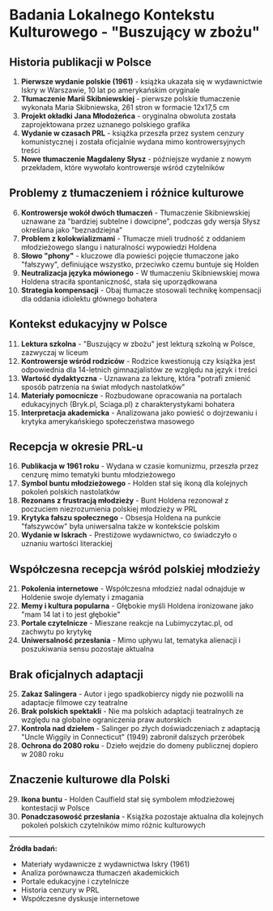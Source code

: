 # Badania Lokalnego Kontekstu Kulturowego - "Buszujący w zbożu"

## Historia publikacji w Polsce

1. **Pierwsze wydanie polskie (1961)** - książka ukazała się w wydawnictwie Iskry w Warszawie, 10 lat po amerykańskim oryginale
2. **Tłumaczenie Marii Skibniewskiej** - pierwsze polskie tłumaczenie wykonała Maria Skibniewska, 261 stron w formacie 12x17,5 cm
3. **Projekt okładki Jana Młodożeńca** - oryginalna obwoluta została zaprojektowana przez uznanego polskiego grafika
4. **Wydanie w czasach PRL** - książka przeszła przez system cenzury komunistycznej i została oficjalnie wydana mimo kontrowersyjnych treści
5. **Nowe tłumaczenie Magdaleny Słysz** - późniejsze wydanie z nowym przekładem, które wywołało kontrowersje wśród czytelników

## Problemy z tłumaczeniem i różnice kulturowe

6. **Kontrowersje wokół dwóch tłumaczeń** - Tłumaczenie Skibniewskiej uznawane za "bardziej subtelne i dowcipne", podczas gdy wersja Słysz określana jako "beznadziejna"
7. **Problem z kolokwializmami** - Tłumacze mieli trudność z oddaniem młodzieżowego slangu i naturalności wypowiedzi Holdena
8. **Słowo "phony"** - kluczowe dla powieści pojęcie tłumaczone jako "fałszywy", definiujące wszystko, przeciwko czemu buntuje się Holden
9. **Neutralizacja języka mówionego** - W tłumaczeniu Skibniewskiej mowa Holdena straciła spontaniczność, stała się uporządkowana
10. **Strategia kompensacji** - Obaj tłumacze stosowali technikę kompensacji dla oddania idiolektu głównego bohatera

## Kontekst edukacyjny w Polsce

11. **Lektura szkolna** - "Buszujący w zbożu" jest lekturą szkolną w Polsce, zazwyczaj w liceum
12. **Kontrowersje wśród rodziców** - Rodzice kwestionują czy książka jest odpowiednia dla 14-letnich gimnazjalistów ze względu na język i treści
13. **Wartość dydaktyczna** - Uznawana za lekturę, która "potrafi zmienić sposób patrzenia na świat młodych nastolatków"
14. **Materiały pomocnicze** - Rozbudowane opracowania na portalach edukacyjnych (Bryk.pl, Sciaga.pl) z charakterystykami bohatera
15. **Interpretacja akademicka** - Analizowana jako powieść o dojrzewaniu i krytyka amerykańskiego społeczeństwa masowego

## Recepcja w okresie PRL-u

16. **Publikacja w 1961 roku** - Wydana w czasie komunizmu, przeszła przez cenzurę mimo tematyki buntu młodzieżowego
17. **Symbol buntu młodzieżowego** - Holden stał się ikoną dla kolejnych pokoleń polskich nastolatków
18. **Rezonans z frustracją młodzieży** - Bunt Holdena rezonował z poczuciem niezrozumienia polskiej młodzieży w PRL
19. **Krytyka fałszu społecznego** - Obsesja Holdena na punkcie "fałszywców" była uniwersalna także w kontekście polskim
20. **Wydanie w Iskrach** - Prestiżowe wydawnictwo, co świadczyło o uznaniu wartości literackiej

## Współczesna recepcja wśród polskiej młodzieży

21. **Pokolenia internetowe** - Współczesna młodzież nadal odnajduje w Holdenie swoje dylematy i zmagania
22. **Memy i kultura popularna** - Głębokie myśli Holdena ironizowane jako "mam 14 lat i to jest głębokie"
23. **Portale czytelnicze** - Mieszane reakcje na Lubimyczytac.pl, od zachwytu po krytykę
24. **Uniwersalność przesłania** - Mimo upływu lat, tematyka alienacji i poszukiwania sensu pozostaje aktualna

## Brak oficjalnych adaptacji

25. **Zakaz Salingera** - Autor i jego spadkobiercy nigdy nie pozwolili na adaptacje filmowe czy teatralne
26. **Brak polskich spektakli** - Nie ma polskich adaptacji teatralnych ze względu na globalne ograniczenia praw autorskich
27. **Kontrola nad dziełem** - Salinger po złych doświadczeniach z adaptacją "Uncle Wiggily in Connecticut" (1949) zabronił dalszych przeróbek
28. **Ochrona do 2080 roku** - Dzieło wejdzie do domeny publicznej dopiero w 2080 roku

## Znaczenie kulturowe dla Polski

29. **Ikona buntu** - Holden Caulfield stał się symbolem młodzieżowej kontestacji w Polsce
30. **Ponadczasowość przesłania** - Książka pozostaje aktualna dla kolejnych pokoleń polskich czytelników mimo różnic kulturowych

---

**Źródła badań:**
- Materiały wydawnicze z wydawnictwa Iskry (1961)
- Analiza porównawcza tłumaczeń akademickich
- Portale edukacyjne i czytelnicze
- Historia cenzury w PRL
- Współczesne dyskusje internetowe